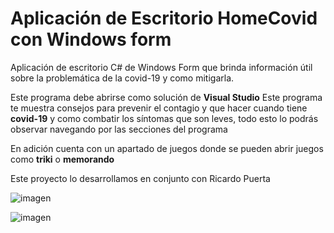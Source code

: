 # Aplicación de Escritorio HomeCovid con Windows form

Aplicación de escritorio C# de Windows Form que brinda información útil sobre la problemática de la covid-19 y como mitigarla.

Este programa debe abrirse como solución de **Visual Studio**
Este programa te muestra consejos para prevenir el contagio y que hacer cuando tiene **covid-19** y como combatir los síntomas que son leves, todo esto lo podrás observar navegando por las secciones del programa

En adición cuenta con un apartado de juegos donde se pueden abrir juegos como **triki** o **memorando** 

Este proyecto lo desarrollamos en conjunto con Ricardo Puerta

![imagen](https://res.cloudinary.com/drbotbbjb/image/upload/v1653823225/Screenshot_129_k7dagf.png)

![imagen](https://res.cloudinary.com/drbotbbjb/image/upload/v1653823233/Screenshot_130_nrpwoy.png)
